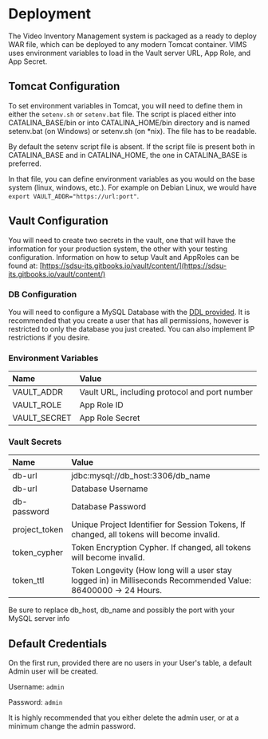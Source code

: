 # Deployment

The Video Inventory Management system is packaged as a ready to deploy WAR file, which can be deployed to any modern Tomcat container. VIMS uses environment variables to load in the Vault server URL, App Role, and App Secret.

## Tomcat Configuration

To set environment variables in Tomcat, you will need to define them in either the `setenv.sh` or `setenv.bat` file. The script is placed either into CATALINA\_BASE/bin or into CATALINA\_HOME/bin directory and is named setenv.bat \(on Windows\) or setenv.sh \(on \*nix\). The file has to be readable.

By default the setenv script file is absent. If the script file is present both in CATALINA\_BASE and in CATALINA\_HOME, the one in CATALINA\_BASE is preferred.

In that file, you can define environment variables as you would on the base system \(linux, windows, etc.\). For example on Debian Linux, we would have `export VAULT_ADDR="https://url:port"`.

## Vault Configuration

You will need to create two secrets in the vault, one that will have the information for your production system, the other with your testing configuration. Information on how to setup Vault and AppRoles can be found at: [https://sdsu-its.gitbooks.io/vault/content/](https://sdsu-its.gitbooks.io/vault/content/)

### DB Configuration

You will need to configure a MySQL Database with the [DDL provided](db-erdddl.md). It is recommended that you create a user that has all permissions, however is restricted to only the database you just created. You can also implement IP restrictions if you desire.

### Environment Variables

| Name | Value |
| :--- | :--- |
| VAULT\_ADDR | Vault URL, including protocol and port number |
| VAULT\_ROLE | App Role ID |
| VAULT\_SECRET | App Role Secret |

### Vault Secrets

| Name | Value |
| :--- | :--- |
| db-url | jdbc:mysql://db\_host:3306/db\_name |
| db-url | Database Username |
| db-password | Database Password |
| project\_token | Unique Project Identifier for Session Tokens, If changed, all tokens will become invalid. |
| token\_cypher | Token Encryption Cypher. If changed, all tokens will become invalid. |
| token\_ttl | Token Longevity \(How long will a user stay logged in\) in Milliseconds Recommended Value: 86400000 -&gt; 24 Hours. |

Be sure to replace db\_host, db\_name and possibly the port with your MySQL server info

## Default Credentials

On the first run, provided there are no users in your User's table, a default Admin user will be created.

Username: `admin`

Password: `admin`

It is highly recommended that you either delete the admin user, or at a minimum change the admin password.


